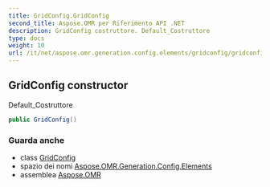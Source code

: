 ```yaml
---
title: GridConfig.GridConfig
second_title: Aspose.OMR per Riferimento API .NET
description: GridConfig costruttore. Default_Costruttore
type: docs
weight: 10
url: /it/net/aspose.omr.generation.config.elements/gridconfig/gridconfig/
---
```

## GridConfig constructor

Default_Costruttore

```csharp
public GridConfig()
```

### Guarda anche

* class [GridConfig](../)
* spazio dei nomi [Aspose.OMR.Generation.Config.Elements](../../gridconfig/)
* assemblea [Aspose.OMR](../../../)


